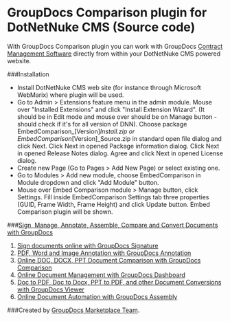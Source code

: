 GroupDocs Comparison plugin for DotNetNuke CMS (Source code)
=============================

With GroupDocs Comparison plugin you can work with GroupDocs [Contract Management Software](http://groupdocs.com/apps/comparison) directly from within your DotNetNuke CMS powered website.

###Installation

 * Install DotNetNuke CMS web site (for instance through Microsoft WebMarix) where plugin will be used.
 * Go to Admin > Extensions feature menu in the admin module. Mouse over "Installed Extensions" and click "Install Extension Wizard". (It should be in Edit mode and mouse over should be on Manage button - should check if it's for all version of DNN). Choose package EmbedComparison_[Version]_Install.zip or EmbedComparison_[Version]_Source.zip in standard open file dialog and click Next. Click Next in opened Package information dialog. Click Next in opened Release Notes dialog. Agree and click Next in opened License dialog.
 * Create new Page (Go to Pages > Add New Page) or select existing one.
 * Go to Modules > Add new module, choose EmbedComparison in Module dropdown and click "Add Module" button.
 * Mouse over Embed Comparison module > Manage button, click Settings. Fill inside EmbedComparison Settings tab three properties (GUID, Frame Width, Frame Height) and click Update button. Embed Comparison plugin will be shown.



###[Sign, Manage, Annotate, Assemble, Compare and Convert Documents with GroupDocs](http://groupdocs.com)
1. [Sign documents online with GroupDocs Signature](http://groupdocs.com/apps/signature)
2. [PDF, Word and Image Annotation with GroupDocs Annotation](http://groupdocs.com/apps/annotation)
3. [Online DOC, DOCX, PPT Document Comparison with GroupDocs Comparison](http://groupdocs.com/apps/comparison)
4. [Online Document Management with GroupDocs Dashboard](http://groupdocs.com/apps/dashboard)
5. [Doc to PDF, Doc to Docx, PPT to PDF, and other Document Conversions with GroupDocs Viewer](http://groupdocs.com/apps/viewer)
6. [Online Document Automation with GroupDocs Assembly](http://groupdocs.com/apps/assembly)

###Created by [GroupDocs Marketplace Team](http://groupdocs.com/marketplace/).
